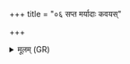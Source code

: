 +++
title = "०६ सप्त मर्यादाः कवयस्"

+++
<details><summary>मूलम् (GR)</summary>

सप्त मर्यादाः कवयस् ततक्षुस्  
तासाम् इद् एकाम् अभ्य् अंहुरो गात् ।  
उतामृतासुर् वृत एषि कृण्वन्न्  
असुर आप्तः स्वधया समद्गुः ॥
</details>